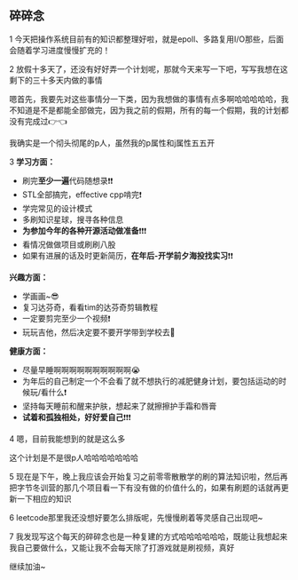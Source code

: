 ## 碎碎念
1
今天把操作系统目前有的知识都整理好啦，就是epoll、多路复用I/O那些，后面会随着学习进度慢慢扩充的！

2
放假十多天了，还没有好好弄一个计划呢，那就今天来写一下吧，写写我想在这剩下的三十多天内做的事情

嗯首先，我要先对这些事情分一下类，因为我想做的事情有点多啊哈哈哈哈哈，我不知道是不是都能全部做完，因为我之前的假期，所有的每一个假期，我的计划都没有完成过👉👈

我确实是一个彻头彻尾的p人，虽然我的p属性和j属性五五开

3
**学习方面：**
* 刷完**至少一遍**代码随想录❗❗
* STL全部搞完，effective cpp啃完❗
* 学完常见的设计模式
* 多刷知识星球，搜寻各种信息
* **为参加今年的各种开源活动做准备**❗❗❗
* 看情况做做项目或刷刷八股
* 如果有进展的话及时更新简历，**在年后-开学前夕海投找实习**❗❗

**兴趣方面：**
* 学画画~😎
* 复习达芬奇，看看tim的达芬奇剪辑教程
* 一定要剪完至少一个视频❗
* 玩玩吉他，然后决定要不要开学带到学校去🎸

**健康方面：**
* 尽量早睡啊啊啊啊啊啊啊啊啊啊😭
* 为年后的自己制定一个不会看了就不想执行的减肥健身计划，要包括运动的时候玩/看什么❗
* 坚持每天睡前和醒来护肤，想起来了就擦擦护手霜和唇膏
* **试着和孤独相处，好好爱自己**❗❗❗

4
嗯，目前我能想到的就是这么多

这个计划是不是很p人哈哈哈哈哈哈哈

5
现在是下午，晚上我应该会开始复习之前零零散散学的刷的算法知识啦，然后再把字节冬训营的那几个项目看一下有没有做的价值什么的，如果有刷题的话就再更新一下相应的知识

6
leetcode那里我还没想好要怎么排版呢，先慢慢刷着等灵感自己出现吧~

7
我发现写这个每天的碎碎念也是一种复建的方式哈哈哈哈哈哈，既能让我想起来我自己要做什么，又能让我不会每天除了打游戏就是刷视频，真好

继续加油~